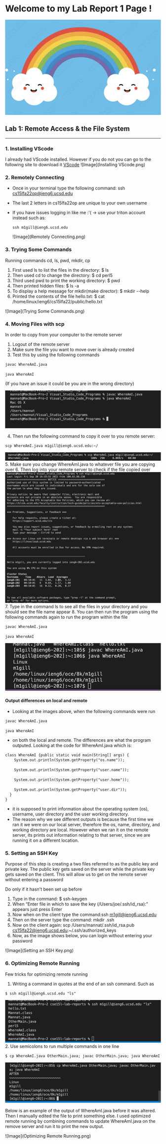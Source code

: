 # **Welcome to my Lab Report 1 Page !**


![Image](HappyRainbow.png)

## Lab 1: Remote Access & the File System
------
### 1. Installing VScode
  I already had VScode installed. However if you do not you can go to the following site to download it [VScode](https://code.visualstudio.com/)
  ![Image](Installing VScode.png)

### 2. Remotely Connecting
* Once in your terminal type the following command: ssh cs15lfa22op@ieng6.ucsd.edu

* The last 2 letters in cs15lfa22op are unique to your own username

* If you have issues logging in like me :'(  -> use your triton account instead such as: 

  ```
  ssh m1gill@ieng6.ucsd.edu
  ```

  ![Image](Remotely Connecting.png)

### 3. Trying Some Commands
Running commands cd, ls, pwd, mkdir, cp 
1. First used ls to list the files in the directory: $ ls 
2. Then used cd to change the directory: $ cd perl5
3. Third used pwd to print the working directory: $ pwd
4. Then printed hidden files: $ ls -a
5. To display a help message for mkdir(make director): $ mkdir --help
6. Printed the contents of the file hello.txt: $ cat /home/linux/ieng6/cs15lfa22/public/hello.txt

  ![Image](Trying Some Commands.png)

### 4. Moving Files with scp
In order to copy from your computer to the remote server
1. Logout of the remote server
2. Make sure the file you want to move over is already created 
3. Test this by using the following commands

```
javac WhereAmI.java

java WhereAmI
```

(If you have an issue it could be you are in the wrong directory)

![Image](MovingWithSCP_step1.png)

4. Then run the following command to copy it over to you remote server: 

```
scp WhereAmI.java m1gill@ieng6.ucsd.edu:~/
```

![Image](MovingWithSCP_Step2.png)
5. Make sure you change WhereAmI.java to whatever file you are copying over
6. Then log into your remote server to check if the file copied over 
![Image](MovingWithSCP_Step3.png)
7. Type in the command ls to see all the files in your directory and you should see the file name appear 
8. You can then run the program using the following commands again to run the program within the file

```
javac WhereAmI.java

java WhereAmI
```

![Image](MovingWithSCP_LastStep.png)

#### Output differences on local and remote
* Looking at the images above, when the following commands were run 

```
javac WhereAmI.java

java WhereAmI
```

* on both the local and remote. The differences are what the program outputed. Looking at the code for WhereAmI.java which is:

```
class WhereAmI {public static void main(String[] args) {
    System.out.println(System.getProperty("os.name"));

    System.out.println(System.getProperty("user.name"));

    System.out.println(System.getProperty("user.home"));

    System.out.println(System.getProperty("user.dir"));
  }
}  
```

* it is supposed to print information about the operating system (os), username, user directory and the user working directory. 
* The reason why we see different outputs is because the first time we ran it we were on our local server, therefore the os, name, directory, and working directory are local. However when we ran it on the remote server, its prints out information relating to that server, since we are running it on a different location. 

### 5. Setting an SSH Key
Purpose of this step is creating a two files referred to as the public key and private key. The public key gets saved on the server while the private key gets saved on the client. This will allow us to get on the remote server without entering a password

Do only if it hasn't been set up before 
1. Type in the command: $ ssh-keygen
2. When “Enter file in which to save the key (/Users/joe/.ssh/id_rsa):” appears just press Enter
3. Now when on the client type the command:ssh m1gill@ieng6.ucsd.edu
4. Then on the server type the command: mkdir .ssh
5. Now on the client again: scp /Users/mannat/.ssh/id_rsa.pub cs15lfa22@ieng6.ucsd.edu:~/.ssh/authorized_keys
6. Now, as the image shows below, you can login without entering your password 

![Image](Setting an SSH Key.png)

### 6. Optimizing Remote Running
Few tricks for optimizing remote running 
1. Writing a command in quotes at the end of an ssh command. Such as 

```
$ ssh m1gill@ieng6.ucsd.edu "ls"
```

![Image](OptimizedRemoteRunningEx1.png)
2. Use semicolons to run multiple commands in one line 

```
$ cp WhereAmI.java OtherMain.java; javac OtherMain.java; java WhereAmI
```

![Image](OptimizedRemoteRunningEx2.png)

Below is an example of the output of WhereAmI.java before it was altered. 
Then I manually edited the file to print something else. I used optimized remote running by combining commands to update WhereAmI.java on the remove server and run it to print the new output. 

![Image](Optimizing Remote Running.png)



